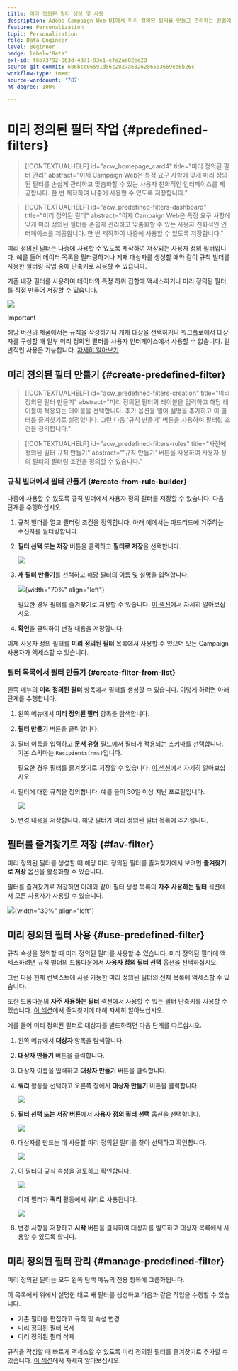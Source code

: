 ```yaml
---
title: 미리 정의된 필터 생성 및 사용
description: Adobe Campaign Web UI에서 미리 정의된 필터를 만들고 관리하는 방법에 대해 알아봅니다.
feature: Personalization
topic: Personalization
role: Data Engineer
level: Beginner
badge: label="Beta"
exl-id: f6b73792-063d-4371-93e1-efa2aa02ee28
source-git-commit: 686bcc06591d56c2827a6826286503659ee6b26c
workflow-type: tm+mt
source-wordcount: '787'
ht-degree: 100%

---
```


# 미리 정의된 필터 작업 {#predefined-filters}

>[!CONTEXTUALHELP]
>id="acw_homepage_card4"
>title="미리 정의된 필터 관리"
>abstract="이제 Campaign Web은 특정 요구 사항에 맞게 미리 정의된 필터를 손쉽게 관리하고 맞춤화할 수 있는 사용자 친화적인 인터페이스를 제공합니다. 한 번 제작하여 나중에 사용할 수 있도록 저장합니다."

>[!CONTEXTUALHELP]
>id="acw_predefined-filters-dashboard"
>title="미리 정의된 필터"
>abstract="이제 Campaign Web은 특정 요구 사항에 맞게 미리 정의된 필터를 손쉽게 관리하고 맞춤화할 수 있는 사용자 친화적인 인터페이스를 제공합니다. 한 번 제작하여 나중에 사용할 수 있도록 저장합니다."

미리 정의된 필터는 나중에 사용할 수 있도록 제작하여 저장되는 사용자 정의 필터입니다. 예를 들어 데이터 목록을 필터링하거나 게재 대상자를 생성할 때와 같이 규칙 빌더를 사용한 필터링 작업 중에 단축키로 사용할 수 있습니다.

기존 내장 필터를 사용하여 데이터의 특정 하위 집합에 액세스하거나 미리 정의된 필터를 직접 만들어 저장할 수 있습니다.

![](assets/predefined-filters-menu.png)

>[!IMPORTANT]
>
>해당 버전의 제품에서는 규칙을 작성하거나 게재 대상을 선택하거나 워크플로에서 대상자를 구성할 때 일부 미리 정의된 필터를 사용자 인터페이스에서 사용할 수 없습니다. 일반적인 사용은 가능합니다. [자세히 알아보기](guardrails.md#predefined-filters-filters-guardrails-limitations)


## 미리 정의된 필터 만들기 {#create-predefined-filter}

>[!CONTEXTUALHELP]
>id="acw_predefined-filters-creation"
>title="미리 정의된 필터 만들기"
>abstract="미리 정의된 필터의 레이블을 입력하고 해당 레이블이 적용되는 테이블을 선택합니다. 추가 옵션을 열어 설명을 추가하고 이 필터를 즐겨찾기로 설정합니다. 그런 다음 &#39;규칙 만들기&#39; 버튼을 사용하여 필터링 조건을 정의합니다."

>[!CONTEXTUALHELP]
>id="acw_predefined-filters-rules"
>title="사전에 정의된 필터 규칙 만들기"
>abstract="&#39;규칙 만들기&#39; 버튼을 사용하여 사용자 정의 필터의 필터링 조건을 정의할 수 있습니다."

### 규칙 빌더에서 필터 만들기 {#create-from-rule-builder}

나중에 사용할 수 있도록 규칙 빌더에서 사용자 정의 필터를 저장할 수 있습니다. 다음 단계를 수행하십시오.

1. 규칙 빌더를 열고 필터링 조건을 정의합니다. 아래 예에서는 마드리드에 거주하는 수신자를 필터링합니다.
1. **필터 선택 또는 저장** 버튼을 클릭하고 **필터로 저장**&#x200B;을 선택합니다.

   ![](assets/predefined-filters-save.png)

1. **새 필터 만들기**&#x200B;를 선택하고 해당 필터의 이름 및 설명을 입력합니다.

   ![](assets/predefined-filters-save-filter.png){width="70%" align="left"}

   필요한 경우 필터를 즐겨찾기로 저장할 수 있습니다. [이 섹션](#fav-filter)에서 자세히 알아보십시오.

1. **확인**&#x200B;을 클릭하여 변경 내용을 저장합니다.

이제 사용자 정의 필터를 **미리 정의된 필터** 목록에서 사용할 수 있으며 모든 Campaign 사용자가 액세스할 수 있습니다.

### 필터 목록에서 필터 만들기 {#create-filter-from-list}

왼쪽 메뉴의 **미리 정의된 필터** 항목에서 필터를 생성할 수 있습니다. 이렇게 하려면 아래 단계를 수행합니다.

1. 왼쪽 메뉴에서 **미리 정의된 필터** 항목을 탐색합니다.
1. **필터 만들기** 버튼을 클릭합니다.
1. 필터 이름을 입력하고 **문서 유형** 필드에서 필터가 적용되는 스키마를 선택합니다. 기본 스키마는 `Recipients(nms)`입니다.

   필요한 경우 필터를 즐겨찾기로 저장할 수 있습니다. [이 섹션](#fav-filter)에서 자세히 알아보십시오.

1. 필터에 대한 규칙을 정의합니다. 예를 들어 30일 이상 지난 프로필입니다.

   ![](assets/filter-30+.png)

1. 변경 내용을 저장합니다. 해당 필터가 미리 정의된 필터 목록에 추가됩니다.

## 필터를 즐겨찾기로 저장 {#fav-filter}

미리 정의된 필터를 생성할 때 해당 미리 정의된 필터를 즐겨찾기에서 보려면 **즐겨찾기로 저장** 옵션을 활성화할 수 있습니다.


필터를 즐겨찾기로 저장하면 아래와 같이 필터 생성 목록의 **자주 사용하는 필터** 섹션에서 모든 사용자가 사용할 수 있습니다.

![](assets/predefined-filters-favorite.png){width="30%" align="left"}

## 미리 정의된 필터 사용 {#use-predefined-filter}

규칙 속성을 정의할 때 미리 정의된 필터를 사용할 수 있습니다. 미리 정의된 필터에 액세스하려면 규칙 빌더의 드롭다운에서 **사용자 정의 필터 선택** 옵션을 선택하십시오.

그런 다음 현재 컨텍스트에 사용 가능한 미리 정의된 필터의 전체 목록에 액세스할 수 있습니다.

또한 드롭다운의 **자주 사용하는 필터** 섹션에서 사용할 수 있는 필터 단축키를 사용할 수 있습니다. [이 섹션](#fav-filter)에서 즐겨찾기에 대해 자세히 알아보십시오.

예를 들어 미리 정의된 필터로 대상자를 빌드하려면 다음 단계를 따르십시오.

1. 왼쪽 메뉴에서 **대상자** 항목을 탐색합니다.
1. **대상자 만들기** 버튼을 클릭합니다.
1. 대상자 이름을 입력하고 **대상자 만들기** 버튼을 클릭합니다.
1. **쿼리** 활동을 선택하고 오른쪽 창에서 **대상자 만들기** 버튼을 클릭합니다.

   ![](assets//build-audience-from-filter.png)

1. **필터 선택 또는 저장 버튼**&#x200B;에서 **사용자 정의 필터 선택** 옵션을 선택합니다.

   ![](assets/build-audience-select-custom-filter.png)

1. 대상자를 만드는 데 사용할 미리 정의된 필터를 찾아 선택하고 확인합니다.

   ![](assets/build-audience-filter-list.png)

1. 이 필터의 규칙 속성을 검토하고 확인합니다.

   ![](assets/build-audience-check.png)

   이제 필터가 **쿼리** 활동에서 쿼리로 사용됩니다.

   ![](assets/build-audience-confirm.png)

1. 변경 사항을 저장하고 **시작** 버튼을 클릭하여 대상자를 빌드하고 대상자 목록에서 사용할 수 있도록 합니다.

## 미리 정의된 필터 관리 {#manage-predefined-filter}

미리 정의된 필터는 모두 왼쪽 탐색 메뉴의 전용 항목에 그룹화됩니다.

이 목록에서 위에서 설명한 대로 새 필터를 생성하고 다음과 같은 작업을 수행할 수 있습니다.

* 기존 필터를 편집하고 규칙 및 속성 변경
* 미리 정의된 필터 복제
* 미리 정의된 필터 삭제

규칙을 작성할 때 빠르게 액세스할 수 있도록 미리 정의된 필터를 즐겨찾기로 추가할 수 있습니다. [이 섹션](#fav-filter)에서 자세히 알아보십시오.

<!--
## Built-in predefined filters {#ootb-predefined-filter}

Campaign comes with a set of predefined filters, built from the client console. These filters can be used to define your audiences, and rules. They must not be modified.
-->
